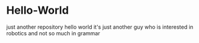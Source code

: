 # Hello-World
just another repository
hello world 
it's just another guy who is interested in robotics and not so much in grammar
